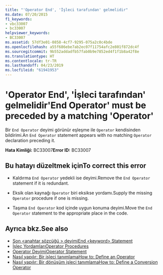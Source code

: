 ```yaml
---
title: "'Operator End', 'İşleci tarafından' gelmelidir"
ms.date: 07/20/2015
f1_keywords:
- vbc33007
- bc33007
helpviewer_keywords:
- BC33007
ms.assetid: 57df3e01-0858-4cf7-9295-075a2c0c4bde
ms.openlocfilehash: a55f686ebe7ab2ec07f11754afc2e801f872dc4f
ms.sourcegitcommit: 9b552addadfb57fab0b9e7852ed4f1f1b8a42f8e
ms.translationtype: HT
ms.contentlocale: tr-TR
ms.lasthandoff: 04/23/2019
ms.locfileid: "61941953"
---
```

# <a name="end-operator-must-be-preceded-by-a-matching-operator"></a><span data-ttu-id="f98af-102">'Operator End', 'İşleci tarafından' gelmelidir</span><span class="sxs-lookup"><span data-stu-id="f98af-102">'End Operator' must be preceded by a matching 'Operator'</span></span>
<span data-ttu-id="f98af-103">Bir `End Operator` deyimi görünür eşleşme ile `Operator` kendisinden bildirimi.</span><span class="sxs-lookup"><span data-stu-id="f98af-103">An `End Operator` statement appears with no matching `Operator` declaration preceding it.</span></span>  
  
 <span data-ttu-id="f98af-104">**Hata Kimliği:** BC33007</span><span class="sxs-lookup"><span data-stu-id="f98af-104">**Error ID:** BC33007</span></span>  
  
## <a name="to-correct-this-error"></a><span data-ttu-id="f98af-105">Bu hatayı düzeltmek için</span><span class="sxs-lookup"><span data-stu-id="f98af-105">To correct this error</span></span>  
  
- <span data-ttu-id="f98af-106">Kaldırma `End Operator` yedekli ise deyimi.</span><span class="sxs-lookup"><span data-stu-id="f98af-106">Remove the `End Operator` statement if it is redundant.</span></span>  
  
- <span data-ttu-id="f98af-107">Eksik olan kaynağı `Operator` biri eksikse yordamı.</span><span class="sxs-lookup"><span data-stu-id="f98af-107">Supply the missing `Operator` procedure if one is missing.</span></span>  
  
- <span data-ttu-id="f98af-108">Taşıma `End Operator` kod içinde uygun konuma deyimi.</span><span class="sxs-lookup"><span data-stu-id="f98af-108">Move the `End Operator` statement to the appropriate place in the code.</span></span>  
  
## <a name="see-also"></a><span data-ttu-id="f98af-109">Ayrıca bkz.</span><span class="sxs-lookup"><span data-stu-id="f98af-109">See also</span></span>

- [<span data-ttu-id="f98af-110">Son \<anahtar sözcüğü > deyimi</span><span class="sxs-lookup"><span data-stu-id="f98af-110">End \<keyword> Statement</span></span>](../../visual-basic/language-reference/statements/end-keyword-statement.md)
- [<span data-ttu-id="f98af-111">İşleç Yordamları</span><span class="sxs-lookup"><span data-stu-id="f98af-111">Operator Procedures</span></span>](../../visual-basic/programming-guide/language-features/procedures/operator-procedures.md)
- [<span data-ttu-id="f98af-112">Operator Deyimi</span><span class="sxs-lookup"><span data-stu-id="f98af-112">Operator Statement</span></span>](../../visual-basic/language-reference/statements/operator-statement.md)
- [<span data-ttu-id="f98af-113">Nasıl yapılır: Bir işleci tanımlama</span><span class="sxs-lookup"><span data-stu-id="f98af-113">How to: Define an Operator</span></span>](../../visual-basic/programming-guide/language-features/procedures/how-to-define-an-operator.md)
- [<span data-ttu-id="f98af-114">Nasıl yapılır: Bir dönüşüm işleci tanımlama</span><span class="sxs-lookup"><span data-stu-id="f98af-114">How to: Define a Conversion Operator</span></span>](../../visual-basic/programming-guide/language-features/procedures/how-to-define-a-conversion-operator.md)

